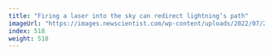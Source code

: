```yaml
---
title: "Firing a laser into the sky can redirect lightning’s path"
imageUrl: "https://images.newscientist.com/wp-content/uploads/2022/07/22120550/SEI_115255677.jpg?width=600"
index: 518
weight: 518
---
```

